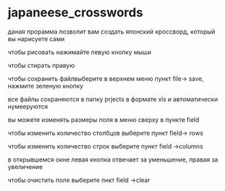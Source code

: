 # japaneese_crosswords
даная прорамма позволит вам создать японский кроссворд, который вы нарисуете сами

чтобы рисовать нажимайте левую кнопку мыши

чтобы стирать правую

чтобы сохранить файлвыберите в верхнем меню пункт file-> save, нажмите зеленую кнопку

все файлы сохраняются в папку prjects в формате xls и автоматически нумееруются

вы можете изменять размеры поля в меню сверху в пункте field

чтобы изменить количество столбцов выберите пункт field-> rows

чтобы изменить количество строк выберите пункт field ->columns

в открывшемся окне левая кнопка отвечает за уменьшение, правая за увеличение

чтобы очистить поле выберите пнкт field ->clear
